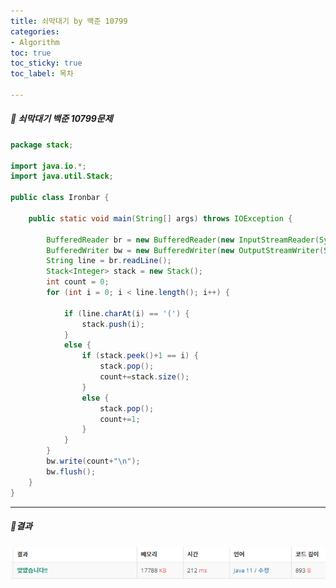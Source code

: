 ```yaml
---
title: 쇠막대기 by 백준 10799
categories:
- Algorithm
toc: true
toc_sticky: true
toc_label: 목차

---
```




 

##### 🔗 쇠막대기 백준 10799문제 

```java
package stack;

import java.io.*;
import java.util.Stack;

public class Ironbar {

    public static void main(String[] args) throws IOException {

        BufferedReader br = new BufferedReader(new InputStreamReader(System.in));
        BufferedWriter bw = new BufferedWriter(new OutputStreamWriter(System.out));
        String line = br.readLine();
        Stack<Integer> stack = new Stack();
        int count = 0;
        for (int i = 0; i < line.length(); i++) {

            if (line.charAt(i) == '(') {
                stack.push(i);
            }
            else {
                if (stack.peek()+1 == i) {
                    stack.pop();
                    count+=stack.size();
                }
                else {
                    stack.pop();
                    count+=1;
                }
            }
        }
        bw.write(count+"\n");
        bw.flush();
    }
}

```



<hr>


##### 💎결과 

![image-20220129113203262](../../assets/images/2022-01-29-ironbar/image-20220129113203262.png)
